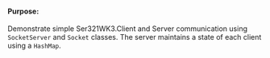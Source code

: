 #### Purpose:
Demonstrate simple Ser321WK3.Client and Server communication using `SocketServer` and `Socket` classes.
The server maintains a state of each client using a `HashMap`.
